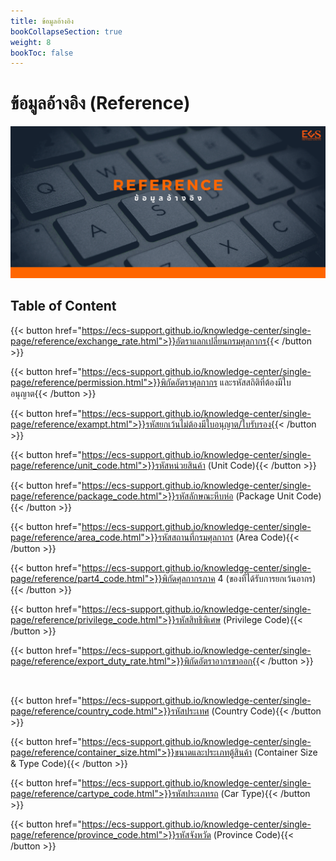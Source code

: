 ```yaml
---
title: ข้อมูลอ้างอิง 
bookCollapseSection: true
weight: 8
bookToc: false
---
```


ข้อมูลอ้างอิง (Reference)
===

![](https://github.com/ecs-support/knowledge-center/raw/master/img/reference.png)

## Table of Content  

{{< button href="https://ecs-support.github.io/knowledge-center/single-page/reference/exchange_rate.html">}}อัตราแลกเปลี่ยนกรมศุลกากร{{< /button >}}

{{< button href="https://ecs-support.github.io/knowledge-center/single-page/reference/permission.html">}}พิกัดอัตราศุลกากร และรหัสสถิติที่ต้องมีใบอนุญาต{{< /button >}}

{{< button href="https://ecs-support.github.io/knowledge-center/single-page/reference/exampt.html">}}รหัสยกเว้นไม่ต้องมีใบอนุญาต/ใบรับรอง{{< /button >}}

{{< button href="https://ecs-support.github.io/knowledge-center/single-page/reference/unit_code.html">}}รหัสหน่วยสินค้า (Unit Code){{< /button >}}

{{< button href="https://ecs-support.github.io/knowledge-center/single-page/reference/package_code.html">}}รหัสลักษณะหีบห่อ (Package Unit Code){{< /button >}}

{{< button href="https://ecs-support.github.io/knowledge-center/single-page/reference/area_code.html">}}รหัสสถานที่กรมศุลกากร (Area Code){{< /button >}}

{{< button href="https://ecs-support.github.io/knowledge-center/single-page/reference/part4_code.html">}}พิกัดศุลกากรภาค 4 (ของที่ได้รับการยกเว้นอากร){{< /button >}}

{{< button href="https://ecs-support.github.io/knowledge-center/single-page/reference/privilege_code.html">}}รหัสสิทธิพิเศษ (Privilege Code){{< /button >}}

{{< button href="https://ecs-support.github.io/knowledge-center/single-page/reference/export_duty_rate.html">}}พิกัดอัตราอากรขาออก{{< /button >}}

<br>

{{< button href="https://ecs-support.github.io/knowledge-center/single-page/reference/country_code.html">}}รหัสประเทศ (Country Code){{< /button >}}

{{< button href="https://ecs-support.github.io/knowledge-center/single-page/reference/container_size.html">}}ขนาดและประเภทตู้สินค้า (Container Size & Type Code){{< /button >}}

{{< button href="https://ecs-support.github.io/knowledge-center/single-page/reference/cartype_code.html">}}รหัสประเภทรถ (Car Type){{< /button >}}

{{< button href="https://ecs-support.github.io/knowledge-center/single-page/reference/province_code.html">}}รหัสจังหวัด (Province Code){{< /button >}}





